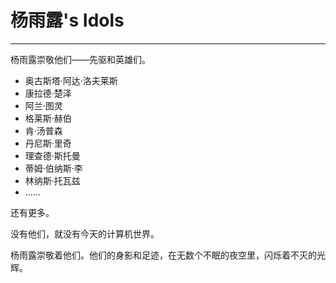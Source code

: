 # 杨雨露's Idols

---

杨雨露崇敬他们——先驱和英雄们。

- 奥古斯塔·阿达·洛夫莱斯
- 康拉德·楚泽
- 阿兰·图灵
- 格莱斯·赫伯
- 肯·汤普森
- 丹尼斯·里奇
- 理查德·斯托曼
- 蒂姆·伯纳斯·李
- 林纳斯·托瓦兹
- ……

还有更多。

没有他们，就没有今天的计算机世界。

杨雨露崇敬着他们。他们的身影和足迹，在无数个不眠的夜空里，闪烁着不灭的光辉。
